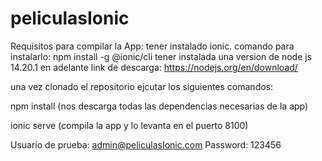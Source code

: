 # peliculasIonic

Requisitos para compilar la App:
tener instalado ionic. 
comando para instalarlo: npm install -g @ionic/cli
tener instalada una version de node js 14.20.1 en adelante
link de descarga: https://nodejs.org/en/download/

una vez clonado el repositorio ejcutar los siguientes comandos:

npm install (nos descarga todas las dependencias necesarias de la app)

ionic serve (compila la app y lo levanta en el puerto 8100)

Usuario de prueba: admin@peliculasIonic.com
Password: 123456
